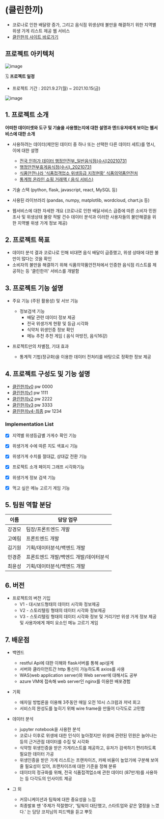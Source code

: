 # (클린한끼)
- 코로나로 인한 배달량 증가, 그리고 음식점 위생상태 불만을 해결하기 위한 지역별 위생 가게 리스트 제공 웹 서비스
- [클린한끼 사이트 바로가기](https://kdt-vm-0202011.koreacentral.cloudapp.azure.com/)

## 프로젝트 아키텍처 

![image](https://user-images.githubusercontent.com/76929823/137636476-de8b0ccd-67cb-4ada-abf0-91760cdf315e.png)

🗓 **프로젝트 일정**

- 프로젝트 기간 : 2021.9.27(월) ~ 2021.10.15(금)

![image](https://user-images.githubusercontent.com/76929823/137832730-7af13496-6cf9-49e8-8df4-887bf73d74b1.png)


## 1. 프로젝트 소개

**어떠한 데이터셋와 도구 및 기술을 사용했는지에 대한 설명과 엔드유저에게 보이는 웹서비스에 대한 소개**
- 사용하려는 데이터(제안된 데이터 중 하나 또는 선택한 다른 데이터 세트)를 명시, 이에 대한 설명
  - [전국 인허가 데이터 행정안전부_일반음식점(수시)20210731](https://www.data.go.kr/data/15045016/fileData.do)
  - [행정안전부휴게음식점(수시)_20210731](https://www.localdata.go.kr/data/dataView.do)
  - [식품안전나라 '식품접객업소 위생등급 지정현황' 식품의약품안전처](https://www.foodsafetykorea.go.kr/apiMain.do)
  - [통계청 온라인 쇼핑 거래액 ( 음식 서비스)](http://kostat.go.kr/understand/info/info_lge/1/detail_lang.action?bmode=detail_lang&cd=SL4420)

- 기술 스택 (python, flask, javascript, react, MySQL 등)
- 사용된 라이브러리 (pandas, numpy, matplotlib, wordcloud, chart.js 등)
- 웹서비스에 대한 자세한 개요 (코로나로 인한 배달서비스 급증에 따른 소비자 민원 조사 및 위생상태 불량 적발 건수 데이터 분석과 이러한 사용자들의 불만해결을 위한 지역별 위생 가게 정보 제공)

## 2. 프로젝트 목표

- 데이터 분석 결과 코로나로 인해 비대면 음식 배달이 급증했고, 위생 상태에 대한 불만이 많다는 것을 확인 
- 소비자의 불만을 해결하기 위해 식품의약품안전처에서 인증한 음식점 리스트를 제공하는 등 '클린한끼' 서비스를 개발함


## 3. 프로젝트 기능 설명


  - 주요 기능 (주된 활용성) 및 서브 기능
    - 정보검색 기능
      - 배달 관련 데이터 정보 제공
      - 전국 위생가게 현황 및 등급 시각화
      - 식약처 위생인증 정보 확인
      - 메뉴 추천 추천 게임 ( 음식 마방진, 음식16강)
  
  - 프로젝트만의 차별점, 기대 효과
    * 통계적 기법(정규화)을 이용한 데이터 전처리를 바탕으로 정확한 정보 제공

## 4. 프로젝트 구성도 및 기능 설명
  - [클린한끼v0](https://whimsical.com/v0-V6s8jUiU2bUc7ERLEvcdpa) pw 0000
  - [클린한끼v1](https://whimsical.com/v1-8FPbR2gzgs6eX7WZWtMATJ) pw 1111
  - [클린한끼v2](https://whimsical.com/v2-4X7cqe4585aYoLqXcsM8mW) pw 2222
  - [클린한끼v3](https://whimsical.com/v3-DNqfPKfKN4vVWu96VZwBMa) pw 3333
  - [클린한끼v4-최종](https://whimsical.com/v4-BcsvgFdYjY7voFqVkr1k5C) pw 1234
  
### Implementation List

* [x] 지역별 위생등급별 가게수 확인 기능
* [x] 위생가게 수에 따른 지도 색표시 기능
* [x] 위생가게 수치를 절대값, 상대값 전환 기능
* [x] 프로젝트 소개 페이지 그래프 시각화기능
* [x] 위생가게 정보 검색 기능
* [x] 먹고 싶은 메뉴 고르기 게임 기능


## 5. 팀원 역할 분담
| 이름 | 담당 업무 |
| ------ | ------ |
| 강경모 | 팀장/프론트엔드 개발 |
| 고예림 | 프론트엔드 개발 |
| 김기원 | 기획/데이터분석/백엔드 개발|
| 민경준 | 프론트엔드 개발/백엔드 개발/데이터분석 |
| 최윤성| 기획/데이터분석/백엔드 개발 |

## 6. 버전
  - 프로젝트의 버전 기입
    - V1 - 대시보드형태의 데이터 시각화 정보제공
    - V2 - 스토리텔링 형태의 데이터 시각화 정보제공
    - V3 - 스토리텔링 형태의 데이터 시각화 정보 및 거리기반 위생 가게 정보 제공 및 사용자에게 재미 요소인 메뉴 고르기 게임 

## 7. 배운점

  - 백엔드
      - restful Api에 대한 이해와 flask서버를 통해 api설계
      - 서버와 클라이언트간 http 통신이 가능하도록 axios를 사용
      - WAS(web application server)와 Web server에 대해서도 공부
      - azure VM에 접속해 web server인 nginx를 이용한 배포경험
  - 기획
      - 애자일 방법론을 이용해 3주동안 매일 오전 10시 스크럼과 저녁 회고
      - 서비스의 완성도를 높히기 위해 wire frame을 만들어 다각도로 고민함
  - 데이터 분석
      - jupyter notebook을 사용한 분석
      - 코로나 이후로 위생에 대한 인식이 높아졌지만 위생에 관련된 민원은 늘어나는 등의 근거관점 데이터를 수집 및 시각화
      - 식약청 위생인증을 받은 가게리스트를 제공하고, 유저가 검색하기 편리하도록 필요한 데이터 가공
      - 위생인증을 받은 가게 리스트는 프랜차이즈, 카페 비율이 높았기에 구분해 보여줄 필요성이 있어,  프랜차이즈에 대한 기준을 정해 분류
      - 데이터의 정규화를 위해, 전국 식품접객업소에 관한 데이터 (87만개)를 사용하는 등 다각도의 인사이트 제공
        
  - 그 외
      - 커뮤니케이션과 팀웍에 대한 중요성을 느낌
      - 최종발표 땐 '주제가 적절했다', '팀웍이 대단했고, 스타트업와 같은 열정을 느꼈다.' 는 담당 코치님의 피드백을 듣고 뿌듯
